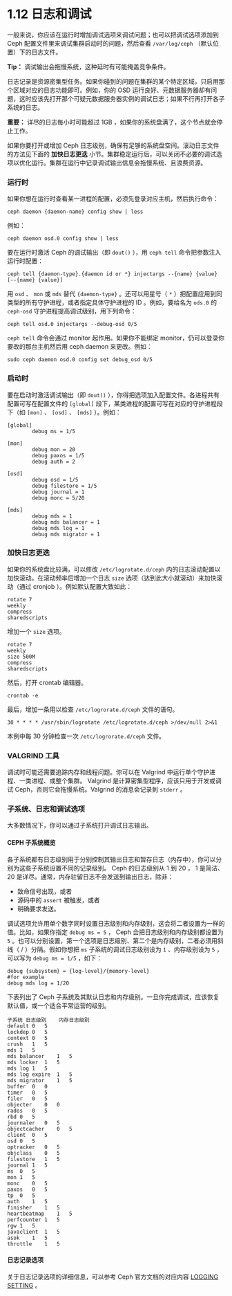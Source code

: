 # 1.12 日志和调试

一般来说，你应该在运行时增加调试选项来调试问题；也可以把调试选项添加到 Ceph 配置文件里来调试集群启动时的问题，然后查看 `/var/log/ceph` （默认位置）下的日志文件。

**Tip：** 调试输出会拖慢系统，这种延时有可能掩盖竞争条件。

日志记录是资源密集型任务。如果你碰到的问题在集群的某个特定区域，只启用那个区域对应的日志功能即可。例如，你的 OSD 运行良好、元数据服务器却有问题，这时应该先打开那个可疑元数据服务器实例的调试日志；如果不行再打开各子系统的日志。

**重要：** 详尽的日志每小时可能超过 1GB ，如果你的系统盘满了，这个节点就会停止工作。

如果你要打开或增加 Ceph 日志级别，确保有足够的系统盘空间。滚动日志文件的方法见下面的 **加快日志更迭** 小节。集群稳定运行后，可以关闭不必要的调试选项以优化运行。集群在运行中记录调试输出信息会拖慢系统、且浪费资源。

### 运行时

如果你想在运行时查看某一进程的配置，必须先登录对应主机，然后执行命令：

	ceph daemon {daemon-name} config show | less

例如：

	ceph daemon osd.0 config show | less

要在运行时激活 Ceph 的调试输出（即 `dout()` ），用 `ceph tell` 命令把参数注入运行时配置：

	ceph tell {daemon-type}.{daemon id or *} injectargs --{name} {value} [--{name} {value}]

用 `osd` 、 `mon` 或 `mds` 替代 `{daemon-type}` 。还可以用星号（ `*` ）把配置应用到同类型的所有守护进程，或者指定具体守护进程的 ID 。例如，要给名为 `ods.0` 的 `ceph-osd` 守护进程提高调试级别，用下列命令：

	ceph tell osd.0 injectargs --debug-osd 0/5

`ceph tell` 命令会通过 monitor 起作用。如果你不能绑定 monitor，仍可以登录你要改的那台主机然后用 ceph daemon 来更改。例如：

	sudo ceph daemon osd.0 config set debug_osd 0/5

### 启动时

要在启动时激活调试输出（即 `dout()` ），你得把选项加入配置文件。各进程共有配置可写在配置文件的 `[global]` 段下，某类进程的配置可写在对应的守护进程段下（如 `[mon]` 、 `[osd]` 、 `[mds]` ）。例如：

	[global]
        	debug ms = 1/5

	[mon]
	        debug mon = 20
	        debug paxos = 1/5
	        debug auth = 2

	[osd]
	        debug osd = 1/5
	        debug filestore = 1/5
	        debug journal = 1
	        debug monc = 5/20

	[mds]
	        debug mds = 1
	        debug mds balancer = 1
	        debug mds log = 1
	        debug mds migrator = 1

### 加快日志更迭

如果你的系统盘比较满，可以修改 `/etc/logrotate.d/ceph` 内的日志滚动配置以加快滚动。在滚动频率后增加一个日志 `size` 选项（达到此大小就滚动）来加快滚动（通过 cronjob ）。例如默认配置大致如此：

	rotate 7
	weekly
	compress
	sharedscripts

增加一个 `size` 选项。

	rotate 7
	weekly
	size 500M
	compress
	sharedscripts

然后，打开 crontab 编辑器。

	crontab -e

最后，增加一条用以检查 `/etc/logrorate.d/ceph` 文件的语句。

	30 * * * * /usr/sbin/logrotate /etc/logrotate.d/ceph >/dev/null 2>&1

本例中每 30 分钟检查一次 `/etc/logrorate.d/ceph` 文件。

### VALGRIND 工具

调试时可能还需要追踪内存和线程问题。你可以在 Valgrind 中运行单个守护进程、一类进程、或整个集群。 Valgrind 是计算密集型程序，应该只用于开发或调试 Ceph，否则它会拖慢系统。Valgrind 的消息会记录到 `stderr` 。

### 子系统、日志和调试选项

大多数情况下，你可以通过子系统打开调试日志输出。

#### CEPH 子系统概览

各子系统都有日志级别用于分别控制其输出日志和暂存日志（内存中），你可以分别为这些子系统设置不同的记录级别。 Ceph 的日志级别从 1 到 20 ， 1 是简洁、 20 是详尽。通常，内存驻留日志不会发送到输出日志，除非：

- 致命信号出现，或者
- 源码中的 `assert` 被触发，或者
- 明确要求发送。

调试选项允许用单个数字同时设置日志级别和内存级别，这会将二者设置为一样的值。比如，如果你指定 `debug ms = 5` ， Ceph 会把日志级别和内存级别都设置为 `5` 。也可以分别设置，第一个选项是日志级别、第二个是内存级别，二者必须用斜线（ / ）分隔。假如你想把 `ms` 子系统的调试日志级别设为 `1` 、内存级别设为 `5` ，可以写为 `debug ms = 1/5` ，如下：

	debug {subsystem} = {log-level}/{memory-level}
	#for example
	debug mds log = 1/20

下表列出了 Ceph 子系统及其默认日志和内存级别。一旦你完成调试，应该恢复默认值，或一个适合平常运营的级别。

	子系统	日志级别	内存日志级别  
	default	0	5
	lockdep	0	5
	context	0	5
	crush	1	5
	mds	1	5
	mds balancer	1	5
	mds locker	1	5
	mds log	1	5
	mds log expire	1	5
	mds migrator	1	5
	buffer	0	0
	timer	0	5
	filer	0	5
	objecter	0	0
	rados	0	5
	rbd	0	5
	journaler	0	5
	objectcacher	0	5
	client	0	5
	osd	0	5
	optracker	0	5
	objclass	0	5
	filestore	1	5
	journal	1	5
	ms	0	5
	mon	1	5
	monc	0	5
	paxos	0	5
	tp	0	5
	auth	1	5
	finisher	1	5
	heartbeatmap	1	5
	perfcounter	1	5
	rgw	1	5
	javaclient	1	5
	asok	1	5
	throttle	1	5

#### 日志记录选项

关于日志记录选项的详细信息，可以参考 Ceph 官方文档的对应内容 [LOGGING SETTING](http://docs.ceph.com/docs/master/rados/troubleshooting/log-and-debug/#logging-settings) 。